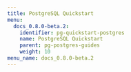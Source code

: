 ```yaml
---
title: PostgreSQL Quickstart
menu:
  docs_0.8.0-beta.2:
    identifier: pg-quickstart-postgres
    name: PostgreSQL Quickstart
    parent: pg-postgres-guides
    weight: 10
menu_name: docs_0.8.0-beta.2
---
```

